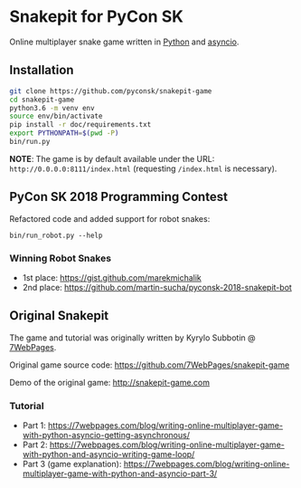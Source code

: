 # Snakepit for PyCon SK

Online multiplayer snake game written in [Python](https://www.python.org/) and [asyncio](https://docs.python.org/3/library/asyncio.html).

## Installation

```bash
git clone https://github.com/pyconsk/snakepit-game
cd snakepit-game
python3.6 -m venv env
source env/bin/activate
pip install -r doc/requirements.txt
export PYTHONPATH=$(pwd -P)
bin/run.py
```

**NOTE**: The game is by default available under the URL: `http://0.0.0.0:8111/index.html` (requesting `/index.html` is necessary).


## PyCon SK 2018 Programming Contest

Refactored code and added support for robot snakes:

    bin/run_robot.py --help


### Winning Robot Snakes

- 1st place: https://gist.github.com/marekmichalik
- 2nd place: https://github.com/martin-sucha/pyconsk-2018-snakepit-bot


## Original Snakepit

The game and tutorial was originally written by Kyrylo Subbotin @ [7WebPages](https://7webpages.com/).

Original game source code: https://github.com/7WebPages/snakepit-game

Demo of the original game: http://snakepit-game.com

### Tutorial

- Part 1: https://7webpages.com/blog/writing-online-multiplayer-game-with-python-asyncio-getting-asynchronous/
- Part 2: https://7webpages.com/blog/writing-online-multiplayer-game-with-python-and-asyncio-writing-game-loop/
- Part 3 (game explanation): https://7webpages.com/blog/writing-online-multiplayer-game-with-python-and-asyncio-part-3/
